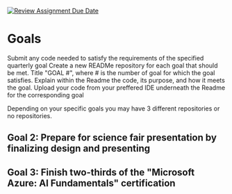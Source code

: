 [![Review Assignment Due Date](https://classroom.github.com/assets/deadline-readme-button-22041afd0340ce965d47ae6ef1cefeee28c7c493a6346c4f15d667ab976d596c.svg)](https://classroom.github.com/a/RmJ5oKT4)
# Goals
Submit any code needed to satisfy the requirements of the specified quarterly goal
Create a new READMe repository for each goal that should be met. Title "GOAL #", where # is the number of goal for which the goal satisfies. Explain within the Readme the code, its purpose, and how it meets the goal.
Upload your code from your preffered IDE underneath the Readme for the corresponding goal

Depending on your specific goals you may have 3 different repositories or no repositories.

## Goal 2: Prepare for science fair presentation by finalizing design and presenting
## Goal 3: Finish two-thirds of the "Microsoft Azure: AI Fundamentals" certification
